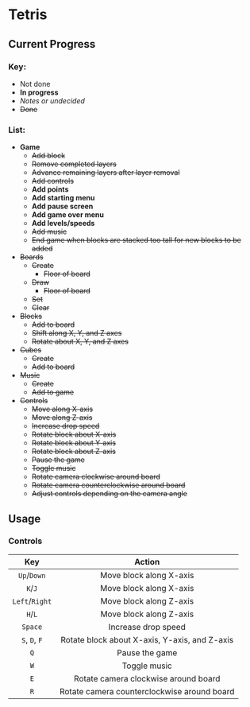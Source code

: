 # Tetris

## Current Progress

### Key:

* Not done
* **In progress**
* *Notes or undecided*
* ~~Done~~

### List:

* **Game**
  * ~~Add block~~
  * ~~Remove completed layers~~
  * ~~Advance remaining layers after layer removal~~
  * ~~Add controls~~
  * **Add points**
  * **Add starting menu**
  * **Add pause screen**
  * **Add game over menu**
  * **Add levels/speeds**
  * ~~Add music~~
  * ~~End game when blocks are stacked too tall for new blocks to be added~~
* ~~Boards~~
  * ~~Create~~
    * ~~Floor of board~~
  * ~~Draw~~
    * ~~Floor of board~~
  * ~~Set~~
  * ~~Clear~~
* ~~Blocks~~
  * ~~Add to board~~
  * ~~Shift along X, Y, and Z axes~~
  * ~~Rotate about X, Y, and Z axes~~
* ~~Cubes~~
  * ~~Create~~
  * ~~Add to board~~
* ~~Music~~
  * ~~Create~~
  * ~~Add to game~~
* ~~Controls~~
  * ~~Move along X-axis~~
  * ~~Move along Z-axis~~
  * ~~Increase drop speed~~
  * ~~Rotate block about X-axis~~
  * ~~Rotate block about Y-axis~~
  * ~~Rotate block about Z-axis~~
  * ~~Pause the game~~
  * ~~Toggle music~~
  * ~~Rotate camera clockwise around board~~
  * ~~Rotate camera counterclockwise around board~~
  * ~~Adjust controls depending on the camera angle~~

## Usage

### Controls

| Key            | Action                                        |
| :------------: | :-------------------------------------------: |
| `Up`/`Down`    | Move block along X-axis                       |
| `K`/`J`        | Move block along X-axis                       |
| `Left`/`Right` | Move block along Z-axis                       |
| `H`/`L`        | Move block along Z-axis                       |
| `Space`        | Increase drop speed                           |
| `S`, `D`, `F`  | Rotate block about X-axis, Y-axis, and Z-axis |
| `Q`            | Pause the game                                |
| `W`            | Toggle music                                  |
| `E`            | Rotate camera clockwise around board          |
| `R`            | Rotate camera counterclockwise around board   |
